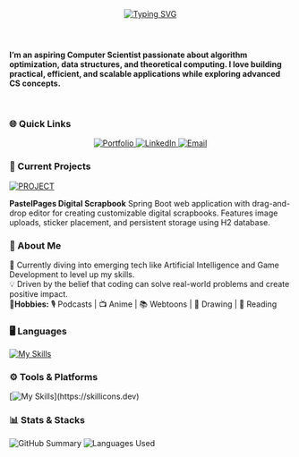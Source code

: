 
<head>
  <meta name="google-site-verification" content="l50Ld6b6I62IgntsSoqWSoLY-4Ywhf37ak-KfF95uTA" />
</head>
<header style="text-align: center;">
  <a href="https://git.io/typing-svg"><img src="https://readme-typing-svg.demolab.com?font=Fira+Code&size=35&pause=1000&color=C7F7C2&width=500&lines=H+E+L+L+O+!+" alt="Typing SVG" /></a>
</header>


  <p><strong>
    I’m an aspiring Computer Scientist passionate about algorithm optimization, data structures, and theoretical computing.  
    I love building practical, efficient, and scalable applications while exploring advanced CS concepts.
  </strong></p>

<br>

<h3>🌐 Quick Links</h3>
<p align="center">
  <a href="https://yourportfolio.com" target="_blank">
    <img src="https://img.shields.io/badge/Portfolio-8FD694?style=for-the-badge&logo=firefox&logoColor=white" alt="Portfolio" />
  </a>
  <a href="www.linkedin.com/in/imalsha-sandali-1a6187326" target="_blank">
    <img src="https://img.shields.io/badge/LinkedIn-6BA368?style=for-the-badge&logo=linkedin&logoColor=white" alt="LinkedIn" />
  </a>
  <a href="mailto:ishisnaynathara@gmail.com">
    <img src="https://img.shields.io/badge/Email-4E6C50?style=for-the-badge&logo=gmail&logoColor=white" alt="Email" />
  </a>
</p>

<h3>🚀 Current Projects</h3>
<a href="https://github.com/sandali45/PastelPages" target="_blank">
  <img src="https://img.shields.io/badge/%20Project-c8e1cc?style=for-the-badge&logo=github&logoColor=white" alt="PROJECT"/>
</a>

<p>
  <strong>PastelPages Digital Scrapbook</strong>
Spring Boot web application with drag-and-drop editor for creating customizable digital scrapbooks. Features image uploads, sticker placement, and persistent storage using H2 database.
</p>


<h3>🙋 About Me</h3>
🌱 Currently diving into emerging tech like Artificial Intelligence and Game Development to level up my skills.  
<br>
💡 Driven by the belief that coding can solve real-world problems and create positive impact.
<br>
💚<strong>Hobbies:</strong> 🎙️ Podcasts | 📺 Anime | 📚 Webtoons | 🎨 Drawing | 📖 Reading

<h3>🖥 Languages </h3>
 
 [![My Skills](https://skillicons.dev/icons?i=html,css,js,php,bootstrap,c,dart,java,mysql,py,dotnet)](https://skillicons.dev)
    
<h3> ⚙ Tools & Platforms </h3>

[![My Skills](https://skillicons.dev/icons?i=vscode,visualstudio,pycharm,postman,notion,flutter,blender,)](https://skillicons.dev)

<h3>📊 Stats & Stacks</h3> 

![GitHub Summary](https://github-profile-summary-cards.vercel.app/api/cards/stats?username=sandali45&theme=github_dark) 
![Languages Used](https://github-profile-summary-cards.vercel.app/api/cards/repos-per-language?username=sandali45&theme=github_dark)














